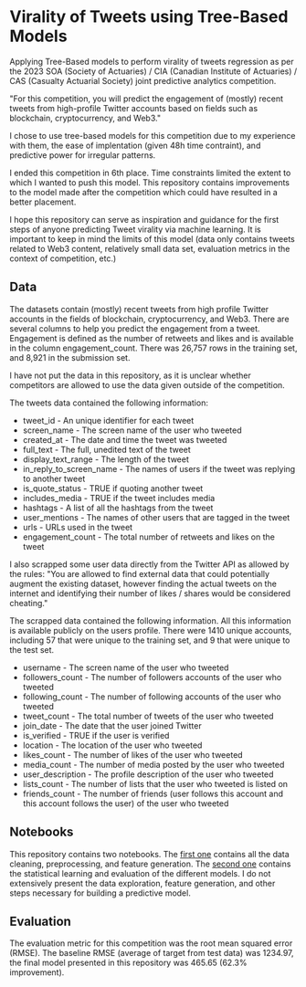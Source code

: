 # Virality of Tweets using Tree-Based Models
Applying Tree-Based models to perform virality of tweets regression as per the 2023 SOA (Society of Actuaries) / CIA (Canadian Institute of Actuaries) / CAS (Casualty Actuarial Society) joint predictive analytics competition. 

"For this competition, you will predict the engagement of (mostly) recent tweets from high-profile Twitter accounts based on fields such as blockchain, cryptocurrency, and Web3."

I chose to use tree-based models for this competition due to my experience with them, the ease of implentation (given 48h time contraint), and predictive power for irregular patterns.

I ended this competition in 6th place. Time constraints limited the extent to which I wanted to push this model. This repository contains improvements to the model made after the competition which could have resulted in a better placement.

I hope this repository can serve as inspiration and guidance for the first steps of anyone predicting Tweet virality via machine learning. It is important to keep in mind the limits of this model (data only contains tweets related to Web3 content, relatively small data set, evaluation metrics in the context of competition, etc.)

## Data

The datasets contain (mostly) recent tweets from high profile Twitter accounts in the fields of blockchain, cryptocurrency, and Web3. There are several columns to help you predict the engagement from a tweet. Engagement is defined as the number of retweets and likes and is available in the column engagement_count. There was 26,757 rows in the training set, and 8,921 in the submission set.

I have not put the data in this repository, as it is unclear whether competitors are allowed to use the data given outside of the competition.

The tweets data contained the following information:

- tweet_id - An unique identifier for each tweet
- screen_name - The screen name of the user who tweeted
- created_at - The date and time the tweet was tweeted
- full_text - The full, unedited text of the tweet
- display_text_range - The length of the tweet
- in_reply_to_screen_name - The names of users if the tweet was replying to another tweet
- is_quote_status - TRUE if quoting another tweet
- includes_media - TRUE if the tweet includes media
- hashtags - A list of all the hashtags from the tweet
- user_mentions - The names of other users that are tagged in the tweet
- urls - URLs used in the tweet
- engagement_count - The total number of retweets and likes on the tweet

I also scrapped some user data directly from the Twitter API as allowed by the rules: "You are allowed to find external data that could potentially augment the existing dataset, however finding the actual tweets on the internet and identifying their number of likes / shares would be considered cheating." 

The scrapped data contained the following information. All this information is available publicly on the users profile. There were 1410 unique accounts, including 57 that were unique to the training set, and 9 that were unique to the test set.

- username - The screen name of the user who tweeted
- followers_count - The number of followers accounts of the user who tweeted
- following_count - The number of following accounts of the user who tweeted
- tweet_count - The total number of tweets of the user who tweeted
- join_date - The date that the user joined Twitter
- is_verified - TRUE if the user is verified
- location - The location of the user who tweeted
- likes_count - The number of likes of the user who tweeted
- media_count - The number of media posted by the user who tweeted
- user_description - The profile description of the user who tweeted
- lists_count - The number of lists that the user who tweeted is listed on
- friends_count - The number of friends (user follows this account and this account follows the user) of the user who tweeted

## Notebooks

This repository contains two notebooks. The [first one](https://github.com/philipenzobui/tweet-virality-prediction/blob/main/data_preprocessing_github.ipynb) contains all the data cleaning, preprocessing, and feature generation. The [second one](https://github.com/philipenzobui/tweet-virality-prediction/blob/main/machine_learning_github.ipynb) contains the statistical learning and evaluation of the different models. I do not extensively present the data exploration, feature generation, and other steps necessary for building a predictive model.

## Evaluation

The evaluation metric for this competition was the root mean squared error (RMSE). The baseline RMSE (average of target from test data) was 1234.97, the final model presented in this repository was 465.65 (62.3% improvement).
